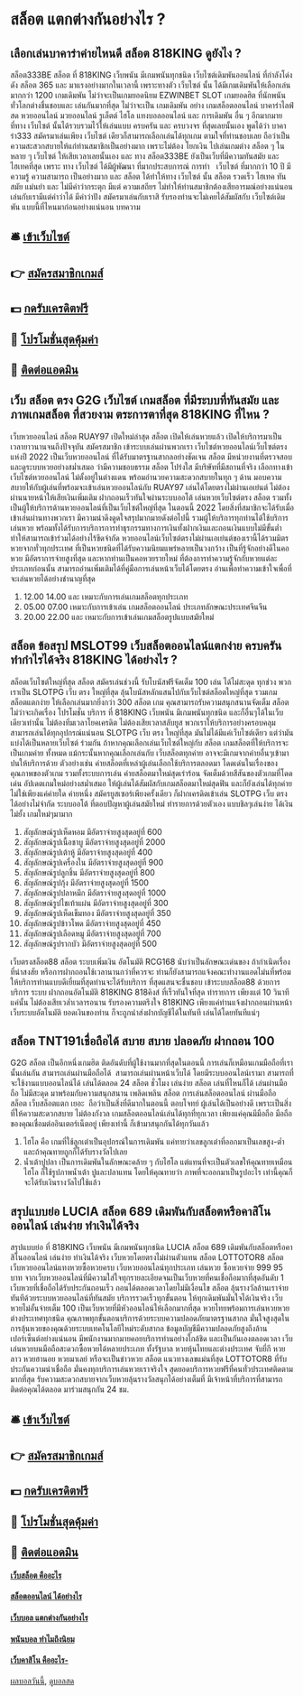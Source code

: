 # สล็อต แตกต่างกันอย่างไร ?
## เลือกเล่นบาคาร่าค่ายไหนดี สล็อต 818KING ดูยังไง ?
สล็อต333BE สล็อต ที่ 818KING เว็บพนัน มีเกมพนันทุกชนิด เว็บไซต์เดิมพันออนไลน์ ที่กำลังโด่งดัง สล็อต 365 และ มาแรงอย่างมากในเวลานี้ เพราะทางตัว เว็บไซต์ นั้น ได้มีเกมเดิมพันให้เลือกเล่นมากกว่า 1200 เกมเดิมพัน ไม่ว่าจะเป็นเกมยอดนิยม EZWINBET SLOT เกมยอดฮิต ที่นักพนัน ทั่วโลกต่างชื่นชอบและ เล่นกันมากที่สุด ไม่ว่าจะเป็น เกมเดิมพัน อย่าง เกมสล็อตออนไลน์ บาคาร่าไลฟ์สด หวยออนไลน์ มวยออนไลน์ รูเล็ตต์ ไฮโล แทงบอลออนไลน์ และ การเดิมพัน อื่น ๆ อีกมากมาย ที่ทาง เว็บไซต์ นั้นได้รวบรวมไว้ให้เล่นแบบ ครบครัน และ ครบวงจร ที่สุดเลยนั้นเอง พูดได้ว่า บาคาร่า333 สมัครมาเล่นเพียง เว็บไซต์ เดียวก็สามารถเลือกเล่นได้ทุกเกม ตามใจที่ท่านชอบเลย ถือว่าเป็นความสะสวกสบายให้แก่ท่านสมาชิกเป็นอย่างมาก เพราะไม่ต้อง โยกเงิน ไปเล่นเกมต่าง สล็อต ๆ ในหลาย ๆ เว็บไซต์ ให้เสียเวลาเลยนั้นเอง และ ทาง สล็อต333BE ยังเป็นเว็บที่มีความทันสมัย และ ไฮเทคที่สุด เพราะ ทาง เว็บไซต์ ได้มีผู้พัฒนา ที่มากประสบการณ์ การทำ   เว็บไซต์ ที่มากกว่า 10 ปี มีความรู้ ความสามารถ เป็นอย่างมาก และ สล็อต ได้ทำให้ทาง เว็บไซต์ นั้น สล็อต รวดเร็ว ไฮเทค ทันสมัย แม่นยำ และ ไม่มีคำว่ากระตุก มีแต่ ความเสถียร ไม่ทำให้ท่านสมาชิกต้องเสียอารมณ์อย่างแน่นอน เล่นกับเรามีแต่คำว่าได้ มีคำว่าปัง สมัครมาเล่นกับเราสิ รับรองท่านจะไม่เคยได้สัมผัสกับ เว็บไซต์เดิมพัน แบบนี้ที่ไหนมาก่อนอย่างแน่นอน
บทความ

## 🛎 [เข้าเว็บไซต์](https://bit.ly/3SdLNi2)
## 👉 [สมัครสมาชิกเกมส์](https://bit.ly/3SdLNi2)
## 💵 [กดรับเครดิตฟรี](https://bit.ly/3dyRKHj)
## 👑 [โปรโมชั่นสุดคุ้มค่า](https://bit.ly/3dyRKHj)
## 📱 [ติดต่อแอดมิน](https://bit.ly/3dyRKHj)

## เว็บ สล็อต ตรง G2G เว็บไซต์ เกมสล็อต ที่มีระบบที่ทันสมัย และ ภาพเกมสล็อต ที่สวยงาม ตระการตาที่สุด 818KING ที่ไหน ?
เว็บหวยออนไลน์ สล็อต RUAY97 เปิดใหม่ล่าสุด สล็อต เปิดให้เล่นหวยแล้ว เปิดให้บริการมาเป็นเวลายาวนานจนถึงปัจจุบัน สมัครสมาชิก เข้าระบบเล่นผ่านพวกเรา เว็บไซต์หวยออนไลน์เว็บไซต์ตรง แห่งปี 2022 เป็นเว็บหวยออนไลน์ ที่ได้รับมาตรฐานสากลอย่างชัดเจน สล็อต มีหน่วยงานที่ตรวจสอบและดูระบบหวยอย่างสม่ำเสมอ ว่ามีความชอบธรรม สล็อต โปร่งใส มีบริษัทที่มีสถานที่จริง เลือกทางเข้า เว็บไซต์หวยออนไลน์ ไม่ตั้งอยู่ในต่างแดน พร้อมอำนวยความสะดวกสบายในทุก ๆ ด้าน มอบความสบายให้กับผู้เล่นที่พร้อมจะเข้าเล่นหวยออนไลน์กับ RUAY97 เล่นได้โดยตรงไม่ผ่านเอเย่นต์ ไม่ต้องผ่านนายหน้าให้เสียเงินเพิ่มเติม ฝากถอนเร็วทันใจผ่านระบบออโต้ เล่นหวยเว็บไซต์ตรง สล็อต รวมทั้งเป็นผู้ให้บริการด้านหวยออนไลน์ที่เป็นเว็บไซต์ใหญ่ที่สุด ในตอนนี้ 2022 โดยสิ่งที่สมาชิกจะได้รับเมื่อเข้าเล่นผ่านทางพวกเรา มีความน่าดึงดูดใจสรุปมากมายดังต่อไปนี้ รวมผู้ให้บริการทุกท่านได้ใช้บริการเล่นหวย พร้อมทั้งได้รับการบริการการทำธุรกรรมทางการเงินทั้งฝากเงินและถอนเงินแบบไม่มีขั้นต่ำ ทำให้สามารถเข้าร่วมได้อย่างไร้ขีดจำกัด หวยออนไลน์เว็บไซต์ตรงไม่ผ่านเอเย่นต์ของเรานี้ได้รวมมิตรหวยจากทั่วทุกประเทศ ที่เป็นหวยชนิดที่ได้รับความนิยมแพร่หลายเป็นวงกว้าง เป็นที่รู้จักอย่างดีในคอหวย มีอัตราการจ่ายสูงที่สุด และหากท่านเป็นคอหวยรายใหม่ ที่ต้องการทำความรู้จักกับหวยแต่ละประเภทก่อนนั้น สามารถอ่านเพิ่มเติมได้ที่คู่มือการเล่นหน้าเว็บได้โดยตรง อ่านเพื่อทำความเข้าใจเพื่อที่จะเล่นหวยได้อย่างชำนาญที่สุด
1. 12.00 14.00 และ เหมาะกับการเล่นเกมสล็อตทุกประเภท
2. 05.00 07.00 เหมาะกับการเข้าเล่น เกมสล็อตออนไลน์ ประเภทลักษณะประเทศจีนจีน
3. 20.00 22.00 และ เหมาะกับการเข้าเล่นเกมสล็อตรูปแบบสมัยใหม่

## สล็อต ข้อสรุป MSLOT99 เว็บสล็อตออนไลน์แตกง่าย ครบครัน ทำกำไรได้จริง 818KING ได้อย่างไร ?
สล็อตเว็บไซต์ใหญ่ที่สุด สล็อต สมัครเล่นช่วงนี้ รับโบนัสฟรีจัดเต็ม 100 เล่น ได้ไม่สะดุด ทุกช่วง พวกเราเป็น SLOTPG เว็บ ตรง ใหญ่ที่สุด ลุ้นโบนัสหลักแสนไปกับเว็บไซต์สล็อตใหญ่ที่สุด รวมเกม สล็อตแตกง่าย ให้เลือกเล่นมากยิ่งกว่า 300 สล็อต เกม คุณสามารถรับความสนุกสนานจัดเต็ม สล็อต ไม่ว่าจะเกิดเรื่อง โปรโมชั่น บริการ ที่ 818KING เว็บพนัน มีเกมพนันทุกชนิด และก็อื่นๆได้ในเว็บเดียวเท่านั้น ไม่ต้องทิ่มเวลาโยคเครดิต ไม่ต้องเสียเวลาสลับยูส พวกเราให้บริการอย่างครอบคลุม สามารถเล่นได้ทุกอุปกรณ์แน่นอน
SLOTPG เว็บ ตรง ใหญ่ที่สุด มันไม่ได้มีแค่เว็บไซต์เดียว แต่ว่ามันแบ่งได้เป็นหลายเว็บไซต์ ร่วมกัน ถ้าหากคุณเลือกเล่นเว็บไซต์ใหญ่กับ สล็อต เกมสล็อตที่ให้บริการจะเป็นเกมค่าย ทั้งหมด แม้กระนั้นหากคุณเลือกเล่นกับ เว็บสล็อตทุกค่าย อาจจะมีเกมจากค่ายอื่นๆเข้ามาปนให้บริการด้วย ตัวอย่างเช่น ค่ายสล็อตที่เหล่าผู้เล่นเลือกใช้บริการตลอดมา โดดเด่นในเรื่องของคุณภาพของตัวเกม รวมทั้งระบบการเล่น ค่ายสล็อตมาใหม่สุดเร่าร้อน จัดเต็มด้วยสีสันของตัวเกมที่โดดเด่น
อัปเดตเกมใหม่อย่างสม่ำเสมอ ให้ผู้เล่นได้สัมผัสกับเกมสล็อตมาใหม่สุดฟิน และก็ยังเล่นได้ทุกค่าย ไม่ใช่เพียงแค่ค่ายใด ค่ายหนึ่ง สมัครยูสเซอร์เพียงครั้งเดียว ก็ฝากเครดิตเข้าเล่น SLOTPG เว็บ ตรง ได้อย่างไม่จำกัด ระบบออโต้ ที่ตอบปัญหาผู้เล่นสมัยใหม่ ทำรายการด้วยตัวเอง แบบชิลๆเล่นง่าย ได้เงินไม่ยั้ง เกมใหม่ๆมามาก
1. สัญลักษณ์รูปเห็ดหอม มีอัตราจ่ายสูงสุดอยู่ที่ 600
2. สัญลักษณ์รูปเนื้อชาบู มีอัตราจ่ายสูงสุดอยู่ที่ 2000
3. สัญลักษณ์รูปเต้าหู้ มีอัตราจ่ายสูงสุดอยู่ที่ 400
4. สัญลักษณ์รูปเครื่องใน มีอัตราจ่ายสูงสุดอยู่ที่ 900
5. สัญลักษณ์รูปลูกชิ้น มีอัตราจ่ายสูงสุดอยู่ที่ 800
6. สัญลักษณ์รูปกุ้ง มีอัตราจ่ายสูงสุดอยู่ที่ 1500
7. สัญลักษณ์รูปปลาหมึก มีอัตราจ่ายสูงสุดอยู่ที่ 1000
8. สัญลักษณ์รูปไชเท้าแผ่น มีอัตราจ่ายสูงสุดอยู่ที่ 300
9. สัญลักษณ์รูปเห็ดเข็มทอง มีอัตราจ่ายสูงสุดอยู่ที่ 350
10. สัญลักษณ์รูปข้าวโพด มีอัตราจ่ายสูงสุดอยู่ที่ 450
11. สัญลักษณ์รูปเลือดหมู มีอัตราจ่ายสูงสุดอยู่ที่ 700
12. สัญลักษณ์รูปรากบัว มีอัตราจ่ายสูงสุดอยู่ที่ 500

เว็บตรงสล็อต88 สล็อต ระบบเพิ่มเงิน อัตโนมัติ RCG168 นับว่าเป็นลักษณะเด่นของ ถ้ากำเนิดเรื่องที่น่าสงสัย หรือการฝากถอนใช้เวลานานกว่าที่ควรจะ ท่านก็ยังสามารถแจ้งคณะทำงานแอดไม่นที่พร้อมให้บริการท่านแบบดีเยี่ยมที่สุดท่านจะได้รับบริการ ที่สุดแสนจะชื่นชอบ เข้าระบบสล็อต88 ด้วยการบริการ ระบบ ฝากถอนอัตโนมัติ 818KING 818คิงส์ ที่เร็วทันใจที่สุด ทำรายการ เพียงแต่ 10 วินาทีแค่นั้น ไม่ต้องเสียเวล่ำเวลารอนาน รับรองความตรึงใจ 818KING เพียงแค่ท่านแจ้งฝากถอนผ่านหน้าเว็บระบบอัตโนมัติ ยอดเงินของท่าน ก็จะถูกนำส่งฝากบัญชีได้ในทันที เล่นได้โดยทันทีแน่ๆ

## สล็อต TNT191เชื่อถือได้ สบาย สบาย ปลอดภัย ฝากถอน 100
G2G สล็อต เป็นอีกหนึ่งเกมฮิต ติดอันดับที่ผู้ใช้งานมากที่สุดในตอนนี้ การเล่นก็เหมือนเกมมือถือที่เรานั้นเล่นกัน สามารถเล่นผ่านมือถือได้  สามารถเล่นผ่านหน้าเว็บได้ โดยมีระบบออนไลน์เรามา สามารถที่จะใช้งานแบบออนไลน์ได้ เล่นได้ตลอด 24 สล็อต ชั่วโมง เล่นง่าย สล็อต เล่นที่ไหนก็ได้ เล่นผ่านมือถือ ไม่มีสะดุด มาพร้อมกับความสนุกสนาน เพลิดเพลิน สล็อต การเล่นสล็อตออนไลน์ ผ่านมือถือ สล็อต เว็บสล็อตแตก เยอะ  ถือว่าเป็นสิ่งที่ดีมากในตอนนี้ ตอบโจทย์ ผู้เล่นได้เป็นอย่างดี เพราะเป็นสิ่งที่ให้ความสะดวกสบาย ไม่ต้องกังวล เกมสล็อตออนไลน์เล่นได้ทุกที่ทุกเวลา เพียงแค่คุณมีมือถือ มือถือของคุณเชื่อมต่ออินเตอร์เน็ตอยู่ เพียงเท่านี้ ก็เข้ามาสนุกกันได้ทุกวันแล้ว
1. ไฮโล คือ เกมที่ใช้ลูกเต๋าเป็นอุปกรณ์ในการเดิมพัน แค่ทายว่าเลขลูกเต๋าที่ออกมาเป็นเลขสูง-ต่ำ และถ้าคุณทายถูกก็ได้รับรางวัลไปเลย
2. น้ำเต้าปูปลา เป็นการเดิมพันในลักษณะคล้าย ๆ กับไฮโล แต่แทนที่จะเป็นตัวเลขให้คุณทายเหมือนไฮโล ก็ใช้รูปภาพน้ำเต้า ปูและปลาแทน โดยให้คุณทายว่า ภาพที่จะออกมาเป็นรูปอะไร เท่านี้คุณก็จะได้รับเงินรางวัลไปใช้แล้ว

## สรุปแบบย่อ LUCIA สล็อต 689 เดิมพันกับสล็อตหรือคาสิโนออนไลน์ เล่นง่าย ทำเงินได้จริง
สรุปแบบย่อ ที่ 818KING เว็บพนัน มีเกมพนันทุกชนิด LUCIA สล็อต 689 เดิมพันกับสล็อตหรือคาสิโนออนไลน์ เล่นง่าย ทำเงินได้จริง เว็บหวยโดยตรงไม่ผ่านตัวแทน สล็อต LOTTOTOR8 สล็อต เว็บหวยออนไลน์แทงหวยซื้อหวยครบ เว็บหวยออนไลน์ทุกประเภท เล่นหวย ซื้อหวยจ่าย 999 95 บาท จากเว็บหวยออนไลน์ที่มีความใส่ใจทุกรายละเอียดจนเป็นเว็บหวยที่คนเชื่อถือมากที่สุดอันดับ 1 เว็บหวยที่เชื่อถือได้รับประกันถอนเร็ว ถอนได้ตลอดเวลาโดยไม่มีเงื่อนไข สล็อต ลุ้นรางวัลล้านเราจ่ายทันทีด้วยระบบหวยออนไลน์ที่ทันสมัย บริการรวดเร็วทุกขั้นตอน ให้ทุกเดิมพันมั่นใจได้เงินจริง เว็บหวยไม่อั้นจ่ายเต็ม 100 เป็นเว็บหวยที่มีหัวออนไลน์ให้เลือกมากที่สุด หวยไทยพร้อมการเล่นหวยหวยต่างประเทศทุกชนิด คุณภาพทุกขั้นตอนบริการด้วยระบบความปลอดภัยมาตรฐานสากล มั่นใจสูงสุดในการลุ้นหวยของคุณด้วยระบบเทคโนโลยีใหม่ระดับสากล ข้อมูลบัญชีมีความปลอดภัยสูงถึงล้านเปอร์เซ็นต์อย่างแน่นอน มีพนักงานมากมายคอยบริการท่านอย่างใกล้ชิด และเป็นกันเองตลอดเวลา เว็บเล่นหวยบนมือถือสะดวกซื้อหวยได้หลายประเภท ทั้งรัฐบาล หวยหุ้นไทยและต่างประเทศ จับยี่กี หวยลาว หวยฮานอย หวยมาเลย์ หรือจะเป็นข่าวหวย สล็อต แนวทางเลขแม่นที่สุด LOTTOTOR8 ที่รับประกันความน่าเชื่อถือ มั่นคงทุกบริการเล่นหวยเราจริงใจ สุดยอดบริการหวยฟรีที่คนทั่วประเทศติดตามมากที่สุด รับความสะดวกสบายจากเว็บหวยลุ้นรางวัลสนุกได้อย่างเต็มที่ มีเจ้าหน้าที่บริการที่สามารถติดต่อคุณได้ตลอด มาร่วมสนุกกัน 24 ชม.

## 🛎 [เข้าเว็บไซต์](https://bit.ly/3SdLNi2)
## 👉 [สมัครสมาชิกเกมส์](https://bit.ly/3SdLNi2)
## 💵 [กดรับเครดิตฟรี](https://bit.ly/3dyRKHj)
## 👑 [โปรโมชั่นสุดคุ้มค่า](https://bit.ly/3dyRKHj)
## 📱 [ติดต่อแอดมิน](https://bit.ly/3dyRKHj)

#### [เว็บสล็อต คืออะไร](https://atom.io/themes/เว็บสล็อต%20คืออะไร)
#### [สล็อตออนไลน์ ได้อย่างไร](https://atom.io/themes/สล็อตออนไลน์%20ได้อย่างไร)
#### [เว็บบอล แตกต่างกันอย่างไร](https://atom.io/themes/เว็บบอล%20แตกต่างกันอย่างไร)
#### [พนันบอล ทำไมถึงนิยม](https://atom.io/themes/พนันบอล%20ทำไมถึงนิยม)
#### [เว็บคาสิโน คืออะไร-](https://atom.io/themes/เว็บคาสิโน%20คืออะไร-)

[ผลบอลวันนี้](https://siamsport.tv "ผลบอลวันนี้"), [ดูบอลสด](https://siamsport.tv/ดูบอลสด "ดูบอลสด")